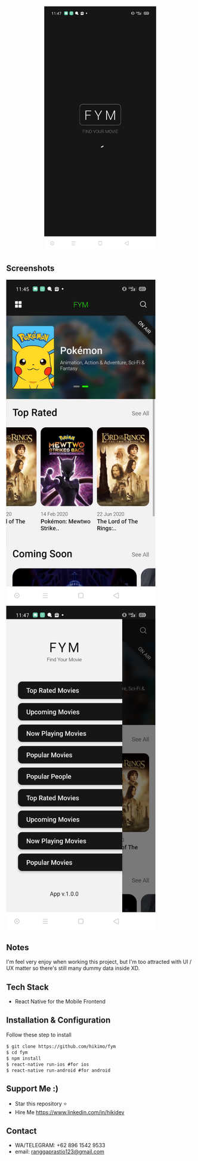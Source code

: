 <h1 align="center">
  <img src="https://github.com/hikimo/fym/blob/master/screenshoot/splash.jpg" width="300"/><br>
</h1>

## Screenshots

<p float="left">
  <img src="https://github.com/hikimo/fym/blob/master/screenshoot/home.jpg" width="400" alt="Home"/>

  <img src="https://github.com/hikimo/fym/blob/master/screenshoot/sidemenu.jpg" width="400" alt="Home with drawer"/>

</p>

## Notes
I'm feel very enjoy when working this project, but I'm too attracted with UI / UX matter so there's still many dummy data inside XD.

## Tech Stack
* React Native for the Mobile Frontend

## Installation & Configuration
Follow these step to install

```
$ git clone https://github.com/hikimo/fym
$ cd fym
$ npm install
$ react-native run-ios #for ios
$ react-native run-android #for android
```

## Support Me :)
* Star this repository :star:
* Hire Me https://www.linkedin.com/in/hikidev

## Contact 
* WA/TELEGRAM: +62 896 1542 9533
* email: ranggaprastio123@gmail.com
